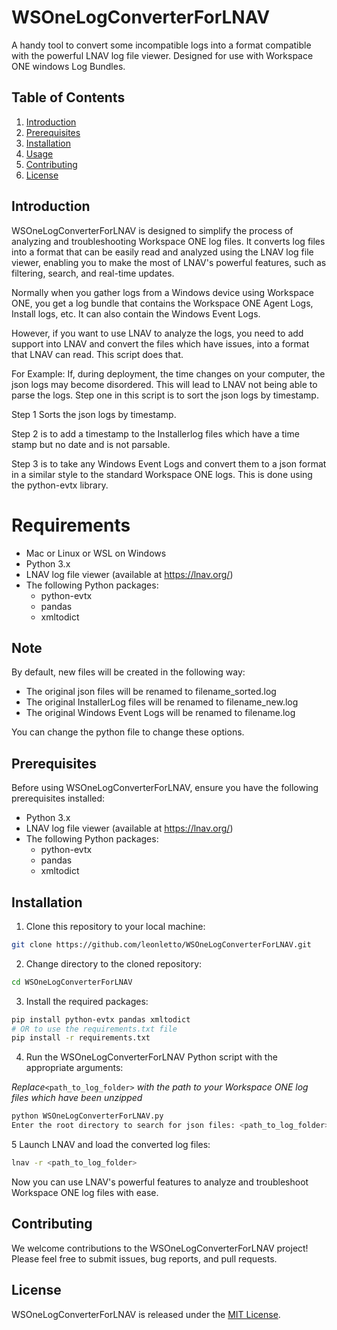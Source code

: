 # WSOneLogConverterForLNAV

A handy tool to convert some incompatible logs into a format compatible with the powerful LNAV log file viewer.  Designed 
for use with Workspace ONE windows Log Bundles.

## Table of Contents

1. [Introduction](#introduction)
2. [Prerequisites](#prerequisites)
3. [Installation](#installation)
4. [Usage](#usage)
5. [Contributing](#contributing)
6. [License](#license)

## Introduction

WSOneLogConverterForLNAV is designed to simplify the process of analyzing and troubleshooting Workspace ONE log files. It converts log files into a format that can be easily read and analyzed using the LNAV log file viewer, enabling you to make the most of LNAV's powerful features, such as filtering, search, and real-time updates.

Normally when you gather logs from a Windows device using Workspace ONE, you get a log bundle
that contains the Workspace ONE Agent Logs, Install logs, etc.  It can also contain the Windows Event Logs.

However, if you want to use LNAV to analyze the logs, you need to add support into LNAV and convert the files
which have issues, into a format that LNAV can read.  This script does that.

For Example:  If, during deployment, the  time changes on your computer, the json logs may become disordered.  This will
lead to LNAV not being able to parse the logs.  Step one in this script is to sort the json logs by timestamp.

Step 1 Sorts the json logs by timestamp.

Step 2 is to add a timestamp to the Installerlog files which have a time stamp but no date and is not parsable.

Step 3 is to take any Windows Event Logs and convert them to a json format in a similar style to the
standard Workspace ONE logs.   This is done using the python-evtx library.

# Requirements
* Mac or Linux or WSL on Windows
* Python 3.x
* LNAV log file viewer (available at https://lnav.org/)
* The following Python packages:
  * python-evtx
  * pandas
  * xmltodict

## Note

By default, new files will be created in the following way:
* The original json files will be renamed to filename_sorted.log
* The original InstallerLog files will be renamed to filename_new.log
* The original Windows Event Logs will be renamed to filename.log

You can change the python file to change these options.

## Prerequisites

Before using WSOneLogConverterForLNAV, ensure you have the following prerequisites installed:

- Python 3.x
- LNAV log file viewer (available at https://lnav.org/)
- The following Python packages:
  - python-evtx
  - pandas
  - xmltodict

## Installation

1. Clone this repository to your local machine:

```bash
git clone https://github.com/leonletto/WSOneLogConverterForLNAV.git
```

2. Change directory to the cloned repository:

```bash
cd WSOneLogConverterForLNAV
```

3. Install the required packages:

```bash
pip install python-evtx pandas xmltodict
# OR to use the requirements.txt file
pip install -r requirements.txt
```

4. Run the WSOneLogConverterForLNAV Python script with the appropriate arguments:

*Replace*`<path_to_log_folder>` *with the path to your Workspace ONE log files which have been unzipped*

```bash
python WSOneLogConverterForLNAV.py
Enter the root directory to search for json files: <path_to_log_folder>
```

5 Launch LNAV and load the converted log files:

```bash
lnav -r <path_to_log_folder>

```

Now you can use LNAV's powerful features to analyze and troubleshoot Workspace ONE log files with ease.

## Contributing

We welcome contributions to the WSOneLogConverterForLNAV project! Please feel free to submit issues, bug reports, and pull requests.

## License

WSOneLogConverterForLNAV is released under the [MIT License](LICENSE).

